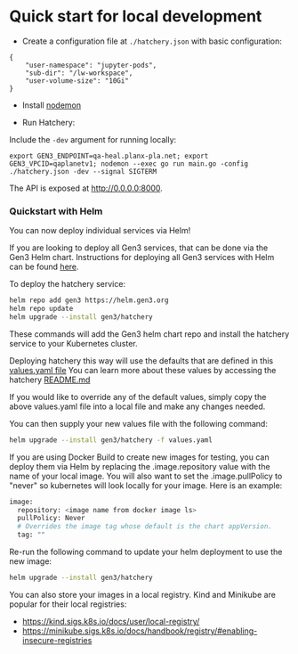 # Quick start for local development

- Create a configuration file at `./hatchery.json` with basic configuration:

```
{
    "user-namespace": "jupyter-pods",
    "sub-dir": "/lw-workspace",
    "user-volume-size": "10Gi"
}
```

- Install [nodemon](https://nodemon.io/)

- Run Hatchery:

Include the `-dev` argument for running locally:

`export GEN3_ENDPOINT=qa-heal.planx-pla.net; export GEN3_VPCID=qaplanetv1; nodemon --exec go run main.go -config ./hatchery.json -dev --signal SIGTERM`

The API is exposed at http://0.0.0.0:8000.

### Quickstart with Helm

You can now deploy individual services via Helm!

If you are looking to deploy all Gen3 services, that can be done via the Gen3 Helm chart.
Instructions for deploying all Gen3 services with Helm can be found [here](https://github.com/uc-cdis/gen3-helm#readme).

To deploy the hatchery service:
```bash
helm repo add gen3 https://helm.gen3.org
helm repo update
helm upgrade --install gen3/hatchery
```
These commands will add the Gen3 helm chart repo and install the hatchery service to your Kubernetes cluster.

Deploying hatchery this way will use the defaults that are defined in this [values.yaml file](https://github.com/uc-cdis/gen3-helm/blob/master/helm/hatchery/values.yaml)
You can learn more about these values by accessing the hatchery [README.md](https://github.com/uc-cdis/gen3-helm/blob/master/helm/hatchery/README.md)

If you would like to override any of the default values, simply copy the above values.yaml file into a local file and make any changes needed.

You can then supply your new values file with the following command:
```bash
helm upgrade --install gen3/hatchery -f values.yaml
```

If you are using Docker Build to create new images for testing, you can deploy them via Helm by replacing the .image.repository value with the name of your local image.
You will also want to set the .image.pullPolicy to "never" so kubernetes will look locally for your image.
Here is an example:
```bash
image:
  repository: <image name from docker image ls>
  pullPolicy: Never
  # Overrides the image tag whose default is the chart appVersion.
  tag: ""
```

Re-run the following command to update your helm deployment to use the new image:
```bash
helm upgrade --install gen3/hatchery
```

You can also store your images in a local registry. Kind and Minikube are popular for their local registries:
- https://kind.sigs.k8s.io/docs/user/local-registry/
- https://minikube.sigs.k8s.io/docs/handbook/registry/#enabling-insecure-registries
